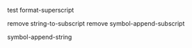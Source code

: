 test format-superscript

remove  string-to-subscript
remove  symbol-append-subscript

symbol-append-string

